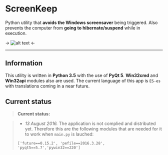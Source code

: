 ScreenKeep
===========


Python utility that **avoids the Windows screensaver** being triggered. Also prevents the computer from **going to hibernate/suspend** while in execution.

-> ![alt text](https://i.imgur.com/mUERACW.png "ScreenKeep") <-

----------

Information
-------------

This utility is written in **Python 3.5** with the use of **PyQt 5**. **Win32cmd** and **Win32api** modules also are used.
The current language of this app is `ES-es` with translations coming in a near future.

Current status
--------------

> **Current status:**

> - *13 August 2016.* The application is not complied and distributed yet. Therefore this are the following modules that are needed for it to work when `main.py` is lauched:
> 
> `['future==0.15.2', 'pefile==2016.3.28', 'pyqt5==5.7','pywin32==220']`
